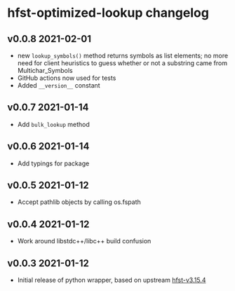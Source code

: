 # hfst-optimized-lookup changelog

## v0.0.8 2021-02-01

  - new `lookup_symbols()` method returns symbols as list elements; no more
    need for client heuristics to guess whether or not a substring came
    from Multichar_Symbols
  - GitHub actions now used for tests
  - Added `__version__` constant

## v0.0.7 2021-01-14

  - Add `bulk_lookup` method

## v0.0.6 2021-01-14

  - Add typings for package

## v0.0.5 2021-01-12

  - Accept pathlib objects by calling os.fspath

## v0.0.4 2021-01-12

  - Work around libstdc++/libc++ build confusion

## v0.0.3 2021-01-12

  - Initial release of python wrapper, based on upstream [hfst-v3.15.4]

[hfst-v3.15.4]: https://github.com/hfst/hfst/tree/v3.15.4
